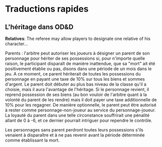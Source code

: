 # Traductions rapides

## L'héritage dans OD&D

**Relatives**: The referee may allow players to designate one relative of his character...

Parents : l'arbitre peut autoriser les joueurs à désigner un parent de son personnage pour hériter de ses possessions si, pour n'importe quelle raison, le participant disparaît de manière inattendue, que sa "mort" ait été positivement établie ou pas, disons dans une période de un mois dans le jeu. A ce moment, ce parent hériterait de toutes les possessions du personnage en payant une taxe de 10% sur tous les biens et sommes d'argent. Le parent doit débuter au plus bas niveau de la classe qu'il a choisie, mais il aura l'avantage de l'héritage. Si le personnage revient, il reprend possession de ses biens (au bon vouloir de l'arbitre quant à la volonté du parent de les rendre) mais il doit payer une taxe additionnelle de 10% pour les regagner. De manière optionnelle, le parent peut être autorisé à rester comme personnage-non-joueur au service du personnage-joueur. La loyauté du parent dans une telle circonstance souffrirait une pénalité allant de 0 à -6, et ce dernier pourrait intriguer pour rependre le contrôle.

Les personnages sans parent perdront toutes leurs possessions s'ils venaient à disparaître et à ne pas revenir avant la période déterminée comme établissant la mort.

